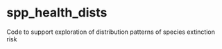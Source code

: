 # spp_health_dists
Code to support exploration of distribution patterns of species extinction risk 
